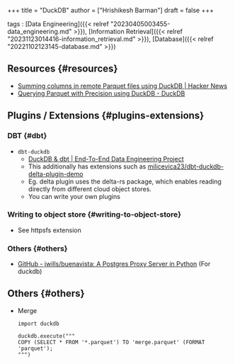 +++
title = "DuckDB"
author = ["Hrishikesh Barman"]
draft = false
+++

tags
: [Data Engineering]({{< relref "20230405003455-data_engineering.md" >}}), [Information Retrieval]({{< relref "20231123014416-information_retrieval.md" >}}), [Database]({{< relref "20221102123145-database.md" >}})


## Resources {#resources}

-   [Summing columns in remote Parquet files using DuckDB | Hacker News](https://news.ycombinator.com/item?id=38271082)
-   [Querying Parquet with Precision using DuckDB - DuckDB](https://duckdb.org/2021/06/25/querying-parquet.html)


## Plugins / Extensions {#plugins-extensions}


### DBT {#dbt}

-   `dbt-duckdb`
    -   [DuckDB &amp; dbt | End-To-End Data Engineering Project](https://motherduck.com/blog/duckdb-dbt-e2e-data-engineering-project-part-2/)
    -   This additionally has extensions such as [milicevica23/dbt-duckdb-delta-plugin-demo](https://github.com/milicevica23/dbt-duckdb-delta-plugin-demo)
    -   Eg. delta plugin uses the delta-rs package, which enables reading directly from different cloud object stores.
    -   You can write your own plugins


### Writing to object store {#writing-to-object-store}

-   See httpsfs extension


### Others {#others}

-   [GitHub - jwills/buenavista: A Postgres Proxy Server in Python](https://github.com/jwills/buenavista) (For duckdb)


## Others {#others}

-   Merge
    ```nil
    import duckdb

    duckdb.execute("""
    COPY (SELECT * FROM '*.parquet') TO 'merge.parquet' (FORMAT 'parquet');
    """)
    ```
